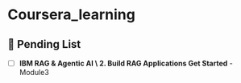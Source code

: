 # Coursera_learning

## 📝 Pending List
- [ ] **IBM RAG & Agentic AI \ 2. Build RAG Applications Get Started** - Module3
